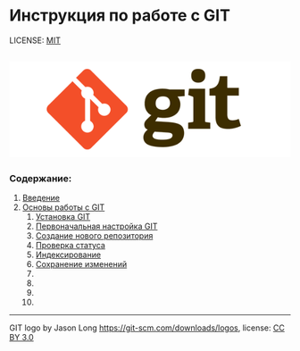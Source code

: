 # Инструкция по работе с GIT

LICENSE: [MIT](./license.md)

![logo](./logo.png)
---
### Содержание:
1. [Введение](./01.md)
2. [Основы работы с GIT](./02/md)
    1. [Установка GIT](./02_1.md)
    2. [Первоначальная настройка GIT](./02_2.md)
    3. [Создание нового репозитория](./02_3.md)
    4. [Проверка статуса](./02_4.md)
    5. [Индексирование ](./02_5.md)
    6. [Сохранение изменений](./02_6.md)
    7. []()
    8. []()
    9. []()
    10. []()



---

GIT logo by Jason Long https://git-scm.com/downloads/logos, license: [CC BY 3.0](https://creativecommons.org/licenses/by/3.0/)